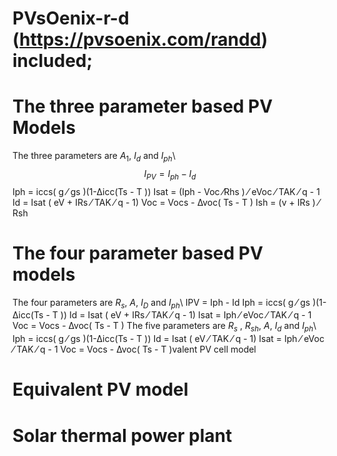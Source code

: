 # PVsOenix-r-d (https://pvsoenix.com/randd) included; 
# The three parameter based PV Models
The three parameters are $A_1$, $I_d$ and $I_{ph}$\\
$$I_{PV} = I_{ph} - I_d$$
Iph = iccs( g ⁄ gs )(1-∆icc(Ts - T ))
Isat = (Iph - Voc ⁄Rhs ) ⁄ eVoc ⁄ TAK ⁄ q - 1
Id = Isat ( eV + IRs ⁄ TAK ⁄ q - 1)
Voc = Vocs - ∆voc( Ts - T )
Ish = (v + IRs ) ⁄ Rsh
# The four parameter based PV models
The four parameters are $R_s$, $A$, $I_D$ and $I_{ph}$\\
IPV = Iph - Id
Iph = iccs( g ⁄ gs )(1-∆icc(Ts - T ))
Id = Isat ( eV + IRs ⁄ TAK ⁄ q - 1)
Isat = Iph ⁄ eVoc ⁄ TAK ⁄ q - 1
Voc = Vocs - ∆voc( Ts - T )
The five parameters are $R_s$ ,  $R_{sh}$, $A$, $I_d$ and $I_{ph}$\\
Iph = iccs( g ⁄ gs )(1-∆icc(Ts - T ))
Id = Isat ( eV ⁄ TAK ⁄ q - 1)
Isat = Iph ⁄ eVoc ⁄ TAK ⁄ q - 1
Voc = Vocs - ∆voc( Ts - T )valent PV cell model
# Equivalent PV model
# Solar thermal power plant
